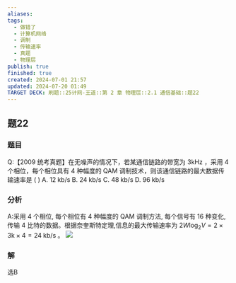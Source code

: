 ```yaml
---
aliases: 
tags:
  - 做错了
  - 计算机网络
  - 调制
  - 传输速率
  - 真题
  - 物理层
publish: true
finished: true
created: 2024-07-01 21:57
updated: 2024-07-20 01:49
TARGET DECK: 刷题::25计网-王道::第 2 章 物理层::2.1 通信基础::题22
---
```


## 题22
### 题目
Q:【2009 统考真题】在无噪声的情况下，若某通信链路的带宽为 $3\mathrm{{kHz}}$ ，采用 4 个相位，每个相位具有 4 种幅度的 QAM 调制技术，则该通信链路的最大数据传输速率是 ( )
A. ${12}\mathrm{\;{kb}}/\mathrm{s}$ 
B. ${24}\mathrm{\;{kb}}/\mathrm{s}$ 
C. ${48}\mathrm{\;{kb}}/\mathrm{s}$ 
D. ${96}\mathrm{\;{kb}}/\mathrm{s}$
### 分析
A:采用 4 个相位, 每个相位有 4 种幅度的 QAM 调制方法, 每个信号有 16 种变化, 传输 4 比特的数据。根据奈奎斯特定理,信息的最大传输速率为 ${2W}{\log }_{2}V = 2 \times  3\mathrm{k} \times  4 = {24}\mathrm{\;{kb}}/\mathrm{s}$ 。
![](https://img.hwenyi.live/202407200150101.webp)
### 解
选B
<!--ID: 1721412115708-->
